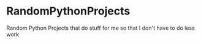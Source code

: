 # RandomPythonProjects
Random Python Projects that do stuff for me so that I don't have to do less work
